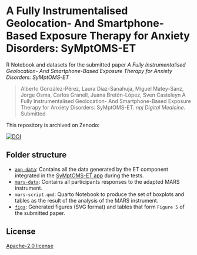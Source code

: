 # A Fully Instrumentalised Geolocation- And Smartphone-Based Exposure Therapy for Anxiety Disorders: SyMptOMS-ET


R Notebook and datasets for the submitted paper *A Fully Instrumentalised Geolocation- And Smartphone-Based Exposure Therapy for Anxiety Disorders: SyMptOMS-ET*

> Alberto González-Pérez, Laura Diaz-Sanahuja, Miguel Matey-Sanz, Jorge Osma, Carlos Granell, Juana Bretón-López, Sven Casteleyn
> A Fully Instrumentalised Geolocation- And Smartphone-Based Exposure Therapy for Anxiety Disorders: SyMptOMS-ET.
> *npj Digital Medicine*. Submitted


This repository is archived on Zenodo:

[![DOI](https://zenodo.org/badge/DOI/10.5281/zenodo.7478193.svg)](https://doi.org/10.5281/zenodo.7478193)



## Folder structure

- [`app-data`](./app-data): Contains all the data generated by the ET component integrated in the [SyMptOMS-ET app](https://github.com/GeoTecINIT/symptoms-mobile-app) during the tests.
- [`mars-data`](./mars-data): Contains all participants responses to the adapted MARS instrument.
- `mars-script.qmd`: Quarto Notebook to produce the set of boxplots and tables as the result of the analysis of the MARS instrument.
- [`figs`](./figs): Generated figures (SVG format) and tables that form `Figure 5` of the submitted paper.





## License

[Apache-2.0 license](LICENSE)
